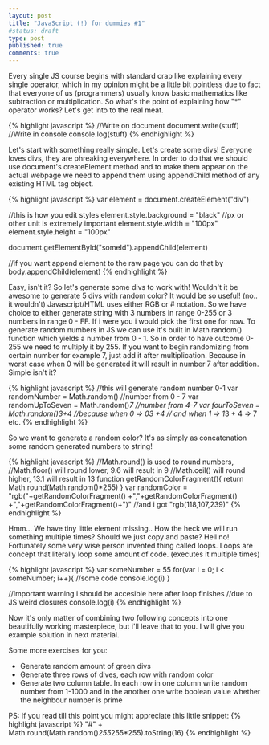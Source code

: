 ```yaml
---
layout: post
title: "JavaScript (!) for dummies #1"
#status: draft
type: post
published: true
comments: true
---
```


<!--<h2>#1 Basic random stuff</h2>-->

Every single JS course begins with standard crap like explaining every single operator, which in my opinion might be a little bit pointless due to fact that everyone of us (programmers) usually know basic mathematics like subtraction or multiplication. So what's the point of explaining how "*" operator works? Let's get into to the real meat.

{% highlight javascript %}
//Write on document
document.write(stuff)
//Write in console
console.log(stuff)
{% endhighlight %}

Let's start with something really simple. Let's create some divs! Everyone loves divs, they are phreaking everywhere. In order to do that we should use document's createElement method and to make them appear on the actual webpage we need to append them using appendChild method of any existing HTML tag object.

 {% highlight javascript %}
 var element = document.createElement("div")

 //this is how you edit styles
 element.style.background = "black"
 //px or other unit is extremely important
 element.style.width = "100px"
 element.style.height = "100px"

 document.getElementById("someId").appendChild(element)

 //if you want append element to the raw page you can do that by
 body.appendChild(element)
 {% endhighlight %}

 Easy, isn't it? So let's generate some divs to work with! Wouldn't it be awesome to generate 5 divs with random color? It would be so useful! (no.. it wouldn't) Javascript/HTML uses either RGB or # notation. So we have choice to either generate string with 3 numbers in range 0-255 or 3 numbers in range 0 - FF. If i were you i would pick the first one for now. To generate random numbers in JS we can use it's built in Math.random() function which yields a number from 0 - 1. So in order to have outcome 0-255 we need to multiply it by 255. If you want to begin randomizing from certain number for example 7, just add it after multiplication. Because in worst case when 0 will be generated it will result in number 7 after addition. Simple isn't it?

 {% highlight javascript %}
 //this will generate random number 0-1
 var randomNumber = Math.random()
 //number from 0 - 7
 var randomUpToSeven = Math.random()*7
 //number from 4-7
 var fourToSeven = Math.random()*3+4
 //because when 0 => 0*3 +4
 // and when 1 => 1*3 + 4 => 7 etc.
  {% endhighlight %}

  So we want to generate a random color? It's as simply as concatenation some random generated numbers to string!

  {% highlight javascript %}
  //Math.round() is used to round numbers,
  //Math.floor() will round lower, 9.6 will result in 9
  //Math.ceil() will round higher, 13.1 will result in 13
  function getRandomColorFragment(){
    return Math.round(Math.random()*255)
  }
  var randomColor = "rgb("+getRandomColorFragment()
    +","+getRandomColorFragment()
    +","+getRandomColorFragment()+")"
  //and i got "rgb(118,107,239)"
  {% endhighlight %}

  Hmm... We have tiny little element missing.. How the heck we will run something multiple times? Should we just copy and paste? Hell no! Fortunately some very wise person invented thing called loops. Loops are concept that literally loop some amount of code. (executes it multiple times)

  {% highlight javascript %}
  var someNumber = 55
  for(var i = 0; i < someNumber; i++){
   //some code
   console.log(i)
  }

  //Important warning i should be accesible here after loop finishes
  //due to JS weird closures
  console.log(i)
  {% endhighlight %}

  Now it's only matter of combining two following concepts into one beautifully working masterpiece, but i'll leave that to you. I will give you example solution in next material.

  Some more exercises for you:<br/>
  - Generate random amount of green divs<br/>
  - Generate three rows of dives, each row with random color<br/>
  - Generate two column table. In each row in one column write random number from 1-1000 and in the another one write boolean value whether the neighbour number is prime


 PS: If you read till this point you might appreciate this little snippet:
 {% highlight javascript %}
 "#" + Math.round(Math.random()*255*255*255).toString(16)
 {% endhighlight %}